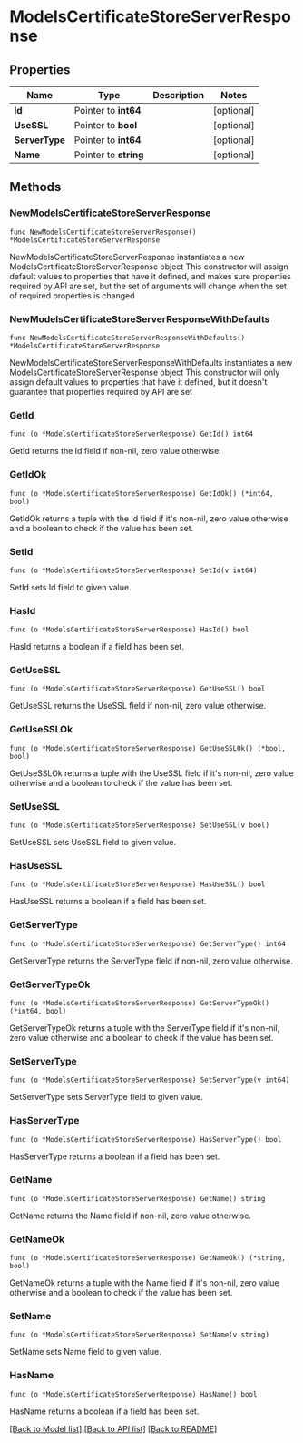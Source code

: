 # ModelsCertificateStoreServerResponse

## Properties

Name | Type | Description | Notes
------------ | ------------- | ------------- | -------------
**Id** | Pointer to **int64** |  | [optional] 
**UseSSL** | Pointer to **bool** |  | [optional] 
**ServerType** | Pointer to **int64** |  | [optional] 
**Name** | Pointer to **string** |  | [optional] 

## Methods

### NewModelsCertificateStoreServerResponse

`func NewModelsCertificateStoreServerResponse() *ModelsCertificateStoreServerResponse`

NewModelsCertificateStoreServerResponse instantiates a new ModelsCertificateStoreServerResponse object
This constructor will assign default values to properties that have it defined,
and makes sure properties required by API are set, but the set of arguments
will change when the set of required properties is changed

### NewModelsCertificateStoreServerResponseWithDefaults

`func NewModelsCertificateStoreServerResponseWithDefaults() *ModelsCertificateStoreServerResponse`

NewModelsCertificateStoreServerResponseWithDefaults instantiates a new ModelsCertificateStoreServerResponse object
This constructor will only assign default values to properties that have it defined,
but it doesn't guarantee that properties required by API are set

### GetId

`func (o *ModelsCertificateStoreServerResponse) GetId() int64`

GetId returns the Id field if non-nil, zero value otherwise.

### GetIdOk

`func (o *ModelsCertificateStoreServerResponse) GetIdOk() (*int64, bool)`

GetIdOk returns a tuple with the Id field if it's non-nil, zero value otherwise
and a boolean to check if the value has been set.

### SetId

`func (o *ModelsCertificateStoreServerResponse) SetId(v int64)`

SetId sets Id field to given value.

### HasId

`func (o *ModelsCertificateStoreServerResponse) HasId() bool`

HasId returns a boolean if a field has been set.

### GetUseSSL

`func (o *ModelsCertificateStoreServerResponse) GetUseSSL() bool`

GetUseSSL returns the UseSSL field if non-nil, zero value otherwise.

### GetUseSSLOk

`func (o *ModelsCertificateStoreServerResponse) GetUseSSLOk() (*bool, bool)`

GetUseSSLOk returns a tuple with the UseSSL field if it's non-nil, zero value otherwise
and a boolean to check if the value has been set.

### SetUseSSL

`func (o *ModelsCertificateStoreServerResponse) SetUseSSL(v bool)`

SetUseSSL sets UseSSL field to given value.

### HasUseSSL

`func (o *ModelsCertificateStoreServerResponse) HasUseSSL() bool`

HasUseSSL returns a boolean if a field has been set.

### GetServerType

`func (o *ModelsCertificateStoreServerResponse) GetServerType() int64`

GetServerType returns the ServerType field if non-nil, zero value otherwise.

### GetServerTypeOk

`func (o *ModelsCertificateStoreServerResponse) GetServerTypeOk() (*int64, bool)`

GetServerTypeOk returns a tuple with the ServerType field if it's non-nil, zero value otherwise
and a boolean to check if the value has been set.

### SetServerType

`func (o *ModelsCertificateStoreServerResponse) SetServerType(v int64)`

SetServerType sets ServerType field to given value.

### HasServerType

`func (o *ModelsCertificateStoreServerResponse) HasServerType() bool`

HasServerType returns a boolean if a field has been set.

### GetName

`func (o *ModelsCertificateStoreServerResponse) GetName() string`

GetName returns the Name field if non-nil, zero value otherwise.

### GetNameOk

`func (o *ModelsCertificateStoreServerResponse) GetNameOk() (*string, bool)`

GetNameOk returns a tuple with the Name field if it's non-nil, zero value otherwise
and a boolean to check if the value has been set.

### SetName

`func (o *ModelsCertificateStoreServerResponse) SetName(v string)`

SetName sets Name field to given value.

### HasName

`func (o *ModelsCertificateStoreServerResponse) HasName() bool`

HasName returns a boolean if a field has been set.


[[Back to Model list]](../README.md#documentation-for-models) [[Back to API list]](../README.md#documentation-for-api-endpoints) [[Back to README]](../README.md)


